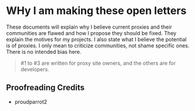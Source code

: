 # WHy I am making these open letters

These documents will explain why I believe current proxies and their communities are flawed and how I propose they should be fixed. They explain the motives for my projects. I also state what I believe the potential is of proxies. I only mean to criticize communities, not shame specific ones. There is no intended bias here.

> #1 to #3 are written for proxy site owners, and the others are for developers.

## Proofreading Credits

- proudparrot2
